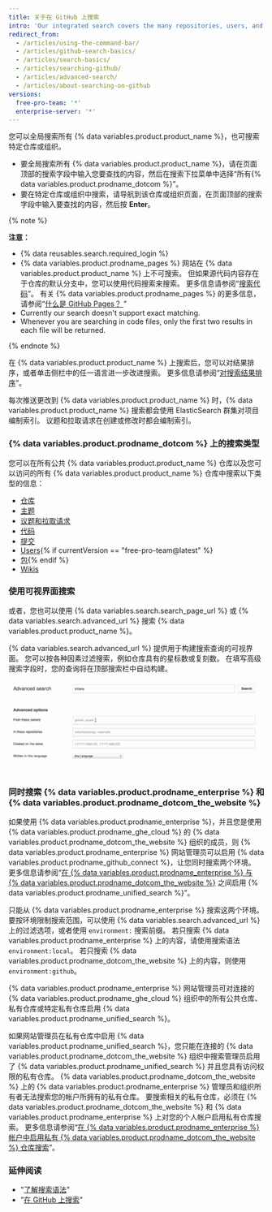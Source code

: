 ```yaml
---
title: 关于在 GitHub 上搜索
intro: 'Our integrated search covers the many repositories, users, and lines of code on {% data variables.product.product_name %}.'
redirect_from:
  - /articles/using-the-command-bar/
  - /articles/github-search-basics/
  - /articles/search-basics/
  - /articles/searching-github/
  - /articles/advanced-search/
  - /articles/about-searching-on-github
versions:
  free-pro-team: '*'
  enterprise-server: '*'
---
```


您可以全局搜索所有 {% data variables.product.product_name %}，也可搜索特定仓库或组织。

- 要全局搜索所有 {% data variables.product.product_name %}，请在页面顶部的搜索字段中输入您要查找的内容，然后在搜索下拉菜单中选择“所有{% data variables.product.prodname_dotcom %}”。
- 要在特定仓库或组织中搜索，请导航到该仓库或组织页面，在页面顶部的搜索字段中输入要查找的内容，然后按 **Enter**。

{% note %}

**注意：**

- {% data reusables.search.required_login %}
- {% data variables.product.prodname_pages %} 网站在 {% data variables.product.product_name %} 上不可搜索。 但如果源代码内容存在于仓库的默认分支中，您可以使用代码搜索来搜索。 更多信息请参阅“[搜索代码](/articles/searching-code)”。 有关 {% data variables.product.prodname_pages %} 的更多信息，请参阅“[什么是 GitHub Pages？ ](/articles/what-is-github-pages/)”
- Currently our search doesn't support exact matching.
- Whenever you are searching in code files, only the first two results in each file will be returned.

{% endnote %}

在 {% data variables.product.product_name %} 上搜索后，您可以对结果排序，或者单击侧栏中的任一语言进一步改进搜索。 更多信息请参阅“[对搜索结果排序](/articles/sorting-search-results)”。

每次推送更改到 {% data variables.product.product_name %} 时，{% data variables.product.product_name %} 搜索都会使用 ElasticSearch 群集对项目编制索引。 议题和拉取请求在创建或修改时都会编制索引。

### {% data variables.product.prodname_dotcom %} 上的搜索类型

您可以在所有公共 {% data variables.product.product_name %} 仓库以及您可以访问的所有 {% data variables.product.product_name %} 仓库中搜索以下类型的信息：

- [仓库](/articles/searching-for-repositories)
- [主题](/articles/searching-topics)
- [议题和拉取请求](/articles/searching-issues-and-pull-requests)
- [代码](/articles/searching-code)
- [提交](/articles/searching-commits)
- [Users](/articles/searching-users){% if currentVersion == "free-pro-team@latest" %}
- [包](/github/searching-for-information-on-github/searching-for-packages){% endif %}
- [Wikis](/articles/searching-wikis)

### 使用可视界面搜索

或者，您也可以使用 {% data variables.search.search_page_url %} 或 {% data variables.search.advanced_url %} 搜索 {% data variables.product.product_name %}。

{% data variables.search.advanced_url %} 提供用于构建搜索查询的可视界面。 您可以按各种因素过滤搜索，例如仓库具有的星标数或复刻数。 在填写高级搜索字段时，您的查询将在顶部搜索栏中自动构建。

![高级搜索](/assets/images/help/search/advanced_search_demo.gif)

### 同时搜索 {% data variables.product.prodname_enterprise %} 和 {% data variables.product.prodname_dotcom_the_website %}

如果使用 {% data variables.product.prodname_enterprise %}，并且您是使用 {% data variables.product.prodname_ghe_cloud %} 的 {% data variables.product.prodname_dotcom_the_website %} 组织的成员，则 {% data variables.product.prodname_enterprise %} 网站管理员可以启用 {% data variables.product.prodname_github_connect %}，让您同时搜索两个环境。 更多信息请参阅“[在 {% data variables.product.prodname_enterprise %} 与 {% data variables.product.prodname_dotcom_the_website %}](/enterprise/admin/guides/developer-workflow/enabling-unified-search-between-github-enterprise-server-and-github-com) 之间启用 {% data variables.product.prodname_unified_search %}”。

只能从 {% data variables.product.prodname_enterprise %} 搜索这两个环境。 要按环境限制搜索范围，可以使用 {% data variables.search.advanced_url %} 上的过滤选项，或者使用 `environment:` 搜索前缀。 若只搜索 {% data variables.product.prodname_enterprise %} 上的内容，请使用搜索语法 `environment:local`。 若只搜索 {% data variables.product.prodname_dotcom_the_website %} 上的内容，则使用 `environment:github`。

{% data variables.product.prodname_enterprise %} 网站管理员可对连接的 {% data variables.product.prodname_ghe_cloud %} 组织中的所有公共仓库、私有仓库或特定私有仓库启用 {% data variables.product.prodname_unified_search %}。

如果网站管理员在私有仓库中启用 {% data variables.product.prodname_unified_search %}，您只能在连接的 {% data variables.product.prodname_dotcom_the_website %} 组织中搜索管理员启用了 {% data variables.product.prodname_unified_search %} 并且您具有访问权限的私有仓库。 {% data variables.product.prodname_dotcom_the_website %} 上的 {% data variables.product.prodname_enterprise %} 管理员和组织所有者无法搜索您的帐户所拥有的私有仓库。 要搜索相关的私有仓库，必须在 {% data variables.product.prodname_dotcom_the_website %} 和 {% data variables.product.prodname_enterprise %} 上对您的个人帐户启用私有仓库搜索。 更多信息请参阅“[在 {% data variables.product.prodname_enterprise %} 帐户中启用私有 {% data variables.product.prodname_dotcom_the_website %} 仓库搜索](/articles/enabling-private-github-com-repository-search-in-your-github-enterprise-server-account)”。

### 延伸阅读

- "[了解搜索语法](/articles/understanding-the-search-syntax)"
- "[在 GitHub 上搜索](/articles/searching-on-github)"
